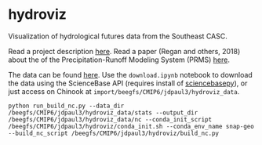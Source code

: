 # hydroviz
Visualization of hydrological futures data from the Southeast CASC.

Read a project description [here](https://secasc.ncsu.edu/2023/08/28/modeling-hydrologic-simulations-for-past-future-conditions-across-the-conterminous-us/). Read a paper (Regan and others, 2018) about the of the Precipitation-Runoff Modeling System (PRMS) [here](https://pubs.usgs.gov/publication/tm6B9). 

The data can be found [here](https://www.usgs.gov/data/model-input-and-output-hydrologic-simulations-conterminous-united-states-historical-and-future). Use the `download.ipynb` notebook to download the data using the ScienceBase API (requires install of [sciencebasepy](https://github.com/DOI-USGS/sciencebasepy/tree/master)), or just access on Chinook at `import/beegfs/CMIP6/jdpaul3/hydroviz_data`. 



`python run_build_nc.py --data_dir /beegfs/CMIP6/jdpaul3/hydroviz_data/stats --output_dir /beegfs/CMIP6/jdpaul3/hydroviz_data/nc --conda_init_script /beegfs/CMIP6/jdpaul3/hydroviz/conda_init.sh --conda_env_name snap-geo --build_nc_script /beegfs/CMIP6/jdpaul3/hydroviz/build_nc.py`